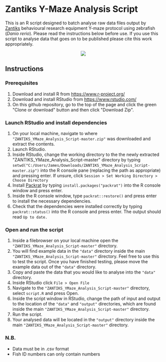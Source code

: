 # Zantiks Y-Maze Analysis Script
This is an R script designed to batch analyse raw data files output by [Zantiks](https://zantiks.com/) behavioural research equipment Y-maze protocol using zebrafish (*Danio rerio*). Please read the instructions below before use. If you use this script to analyse data that goes on to be published please cite this work appropriately.

<p align="center">
<img src="https://github.com/thejamesclay/ZANTIKS_YMaze_Analysis_Script/blob/master/Y_zones.png">
</p>

## Instructions

### Prerequisites

1. Download and install R from  https://www.r-project.org/ 
2. Download and install RStudio from https://www.rstudio.com/
3. On this github repository, go to the top of the page and click the green "Clone or download" button and then click "Download Zip".

### Launch RStudio and install dependencies

1. On your local machine, navigate to where `"ZANTIKS_YMaze_Analysis_Script-master.zip"` was downloaded and extract the contents.
2. Launch RStudio.
3. Inside RStudio, change the working directory to the the newly extracted "ZANTIKS_YMaze_Analysis_Script-master" directory by typing `setwd("C:/Users/James/Downloads/ZANTIKS_YMaze_Analysis_Script-master.zip")` into the R console pane (replacing the path as appropriate) and pressing enter. If unsure, click `Session > Set Working Directory > Choose Directory`
4. Install [Packrat](https://rstudio.github.io/packrat/) by typing `install.packages("packrat")` into the R console window and press enter.
5. Inside the R console window, type `packrat::restore()` and press enter to install the necessary dependencies.
6. Check that the dependencies were installed correctly by typing `packrat::status()` into the R console and press enter. The output should read `Up to date.`

### Open and run the script

1. Inside a filebrowser on your local machine open the `"ZANTIKS_YMaze_Analysis_Script-master"` directory.
2. You will find example data in the `"data"` directory inside the main `"ZANTIKS_YMaze_Analysis_Script-master"` directory. Feel free to use this to test the script. Once you have finished testing, please move the example data out of the `"data"` directory.
3. Copy and paste the data that you would like to analyse into the `"data"` directory.
4. Inside RStudio click `File > Open File`
5. Navigate to the `"ZANTIKS_YMaze_Analysis_Script-master"` directory, select `script.R` and press Open.
6. Inside the script window in RStudio, change the path of input and output to the location of the `"data"` and `"output"` directories, which are found inside the main `"ZANTIKS_YMaze_Analysis_Script-master"` directory.
7. Run the script.
8. Your analysed data will be located in the `"output"` directory inside the main `"ZANTIKS_YMaze_Analysis_Script-master"` directory.

### N.B.

* Data must be in .csv format
* Fish ID numbers can only contain numbers

